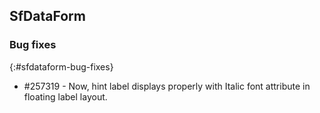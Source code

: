 ## SfDataForm

### Bug fixes
{:#sfdataform-bug-fixes}

* \#257319 - Now, hint label displays properly with Italic font attribute in floating label layout.

